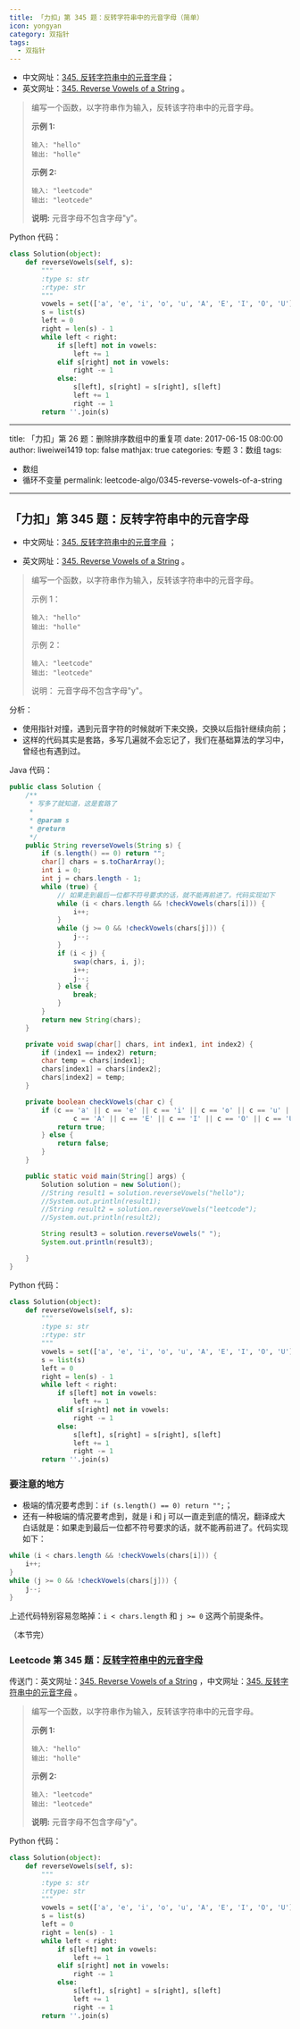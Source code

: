```yaml
---
title: 「力扣」第 345 题：反转字符串中的元音字母（简单）
icon: yongyan
category: 双指针
tags:
  - 双指针
---
```


+ 中文网址：[345. 反转字符串中的元音字母](https://leetcode-cn.com/problems/reverse-vowels-of-a-string/description/)；
+ 英文网址：[345. Reverse Vowels of a String](https://leetcode.com/problems/reverse-vowels-of-a-string/description/) 。

> 编写一个函数，以字符串作为输入，反转该字符串中的元音字母。
>
> **示例 1:**
>
> ```
> 输入: "hello"
> 输出: "holle"
> ```
>
> **示例 2:**
>
> ```
> 输入: "leetcode"
> 输出: "leotcede"
> ```
>
> **说明:**
> 元音字母不包含字母"y"。

Python 代码：

```python
class Solution(object):
    def reverseVowels(self, s):
        """
        :type s: str
        :rtype: str
        """
        vowels = set(['a', 'e', 'i', 'o', 'u', 'A', 'E', 'I', 'O', 'U'])
        s = list(s)
        left = 0
        right = len(s) - 1
        while left < right:
            if s[left] not in vowels:
                left += 1
            elif s[right] not in vowels:
                right -= 1
            else:
                s[left], s[right] = s[right], s[left]
                left += 1
                right -= 1
        return ''.join(s)
```





---
title: 「力扣」第 26 题：删除排序数组中的重复项
date: 2017-06-15 08:00:00
author: liweiwei1419
top: false
mathjax: true
categories: 专题 3：数组
tags:
  - 数组
  - 循环不变量
permalink: leetcode-algo/0345-reverse-vowels-of-a-string
---

## 「力扣」第 345 题：反转字符串中的元音字母

+ 中文网址：[345. 反转字符串中的元音字母](https://leetcode-cn.com/problems/reverse-vowels-of-a-string/description/) ；

+ 英文网址：[345. Reverse Vowels of a String](https://leetcode.com/problems/reverse-vowels-of-a-string/description/) 。

> 编写一个函数，以字符串作为输入，反转该字符串中的元音字母。
>
> 示例 1：
>
> ```
> 输入: "hello"
> 输出: "holle"
> ```
>
>
> 示例 2：
>
> ```
> 输入: "leetcode"
> 输出: "leotcede"
> ```
>
> 说明：
> 元音字母不包含字母"y"。

分析：

- 使用指针对撞，遇到元音字符的时候就听下来交换，交换以后指针继续向前；
- 这样的代码其实是套路，多写几遍就不会忘记了，我们在基础算法的学习中，曾经也有遇到过。

Java 代码：

```java
public class Solution {
    /**
     * 写多了就知道，这是套路了
     *
     * @param s
     * @return
     */
    public String reverseVowels(String s) {
        if (s.length() == 0) return "";
        char[] chars = s.toCharArray();
        int i = 0;
        int j = chars.length - 1;
        while (true) {
            // 如果走到最后一位都不符号要求的话，就不能再前进了。代码实现如下
            while (i < chars.length && !checkVowels(chars[i])) {
                i++;
            }
            while (j >= 0 && !checkVowels(chars[j])) {
                j--;
            }
            if (i < j) {
                swap(chars, i, j);
                i++;
                j--;
            } else {
                break;
            }
        }
        return new String(chars);
    }

    private void swap(char[] chars, int index1, int index2) {
        if (index1 == index2) return;
        char temp = chars[index1];
        chars[index1] = chars[index2];
        chars[index2] = temp;
    }

    private boolean checkVowels(char c) {
        if (c == 'a' || c == 'e' || c == 'i' || c == 'o' || c == 'u' ||
                c == 'A' || c == 'E' || c == 'I' || c == 'O' || c == 'U'   ) {
            return true;
        } else {
            return false;
        }
    }

    public static void main(String[] args) {
        Solution solution = new Solution();
        //String result1 = solution.reverseVowels("hello");
        //System.out.println(result1);
        //String result2 = solution.reverseVowels("leetcode");
        //System.out.println(result2);

        String result3 = solution.reverseVowels(" ");
        System.out.println(result3);

    }
}
```

Python 代码：

```python
class Solution(object):
    def reverseVowels(self, s):
        """
        :type s: str
        :rtype: str
        """
        vowels = set(['a', 'e', 'i', 'o', 'u', 'A', 'E', 'I', 'O', 'U'])
        s = list(s)
        left = 0
        right = len(s) - 1
        while left < right:
            if s[left] not in vowels:
                left += 1
            elif s[right] not in vowels:
                right -= 1
            else:
                s[left], s[right] = s[right], s[left]
                left += 1
                right -= 1
        return ''.join(s)
```

### 要注意的地方

- 极端的情况要考虑到：`if (s.length() == 0) return "";`；
- 还有一种极端的情况要考虑到，就是 i 和 j 可以一直走到底的情况，翻译成大白话就是：如果走到最后一位都不符号要求的话，就不能再前进了。代码实现如下：

```java
while (i < chars.length && !checkVowels(chars[i])) {
    i++;
}
while (j >= 0 && !checkVowels(chars[j])) {
    j--;
}
```

上述代码特别容易忽略掉：`i < chars.length` 和 `j >= 0` 这两个前提条件。

（本节完）

### Leetcode 第 345 题：[反转字符串中的元音字母](https://leetcode-cn.com/problems/reverse-vowels-of-a-string)

传送门：英文网址：[345. Reverse Vowels of a String](https://leetcode.com/problems/reverse-vowels-of-a-string/description/) ，中文网址：[345. 反转字符串中的元音字母](https://leetcode-cn.com/problems/reverse-vowels-of-a-string/description/) 。

> 编写一个函数，以字符串作为输入，反转该字符串中的元音字母。
>
> **示例 1:**
>
> ```
> 输入: "hello"
> 输出: "holle"
> ```
>
> **示例 2:**
>
> ```
> 输入: "leetcode"
> 输出: "leotcede"
> ```
>
> **说明:**
> 元音字母不包含字母"y"。

Python 代码：

```python
class Solution(object):
    def reverseVowels(self, s):
        """
        :type s: str
        :rtype: str
        """
        vowels = set(['a', 'e', 'i', 'o', 'u', 'A', 'E', 'I', 'O', 'U'])
        s = list(s)
        left = 0
        right = len(s) - 1
        while left < right:
            if s[left] not in vowels:
                left += 1
            elif s[right] not in vowels:
                right -= 1
            else:
                s[left], s[right] = s[right], s[left]
                left += 1
                right -= 1
        return ''.join(s)
```

### 
